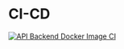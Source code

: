 # CI-CD
 
[![API Backend Docker Image CI](https://github.com/maelemonides/CI-CD/actions/workflows/docker-image-back.yml/badge.svg)](https://github.com/maelemonides/CI-CD/actions/workflows/docker-image-back.yml)
